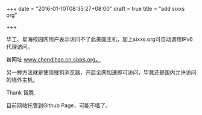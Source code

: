 +++
date = "2016-01-10T08:35:27+08:00"
draft = true
title = "add sixxs org"

+++



华工、星海校园网用户表示访问不了此美国主机，加上sixxs.org可自动调用IPv6代理访问。

新网址 www.chendihao.cn.sixxs.org。

另一种方法就是使用搜狗浏览器，开启全网加速即可访问，毕竟还是国内允许访问的境外主机。

Thank 智腾.

目前网站托管到Github Page，可能不墙了。